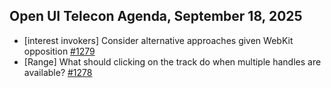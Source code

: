 Open UI Telecon Agenda, September 18, 2025
--------------------------------------------

* [interest invokers] Consider alternative approaches given WebKit opposition [#1279](https://github.com/openui/open-ui/issues/1279)
* [Range] What should clicking on the track do when multiple handles are available? [#1278](https://github.com/openui/open-ui/issues/1278)
